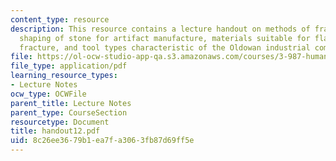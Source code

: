 ```yaml
---
content_type: resource
description: This resource contains a lecture handout on methods of fracturing and
  shaping of stone for artifact manufacture, materials suitable for flaking by conchoidal
  fracture, and tool types characteristic of the Oldowan industrial complex.
file: https://ol-ocw-studio-app-qa.s3.amazonaws.com/courses/3-987-human-origins-and-evolution-spring-2006/8c26ee3679b1ea7fa3063fb87d69ff5e_handout12.pdf
file_type: application/pdf
learning_resource_types:
- Lecture Notes
ocw_type: OCWFile
parent_title: Lecture Notes
parent_type: CourseSection
resourcetype: Document
title: handout12.pdf
uid: 8c26ee36-79b1-ea7f-a306-3fb87d69ff5e
---
```

